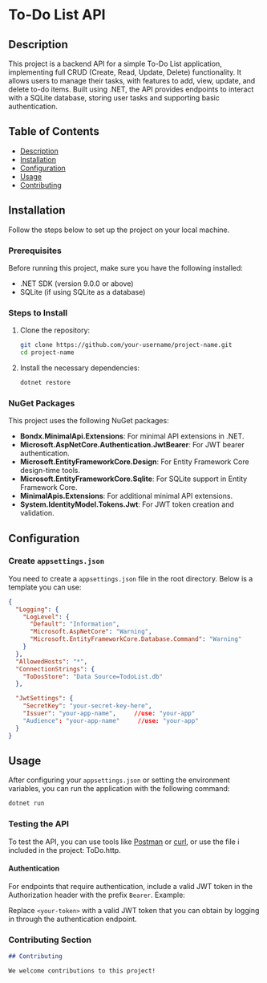 # To-Do List API

## Description

This project is a backend API for a simple To-Do List application, implementing full CRUD (Create, Read, Update, Delete) functionality. It allows users to manage their tasks, with features to add, view, update, and delete to-do items. Built using .NET, the API provides endpoints to interact with a SQLite database, storing user tasks and supporting basic authentication.

## Table of Contents

- [Description](#description)
- [Installation](#installation)
- [Configuration](#configuration)
- [Usage](#usage)
- [Contributing](#contributing)

## Installation

Follow the steps below to set up the project on your local machine.

### Prerequisites

Before running this project, make sure you have the following installed:

- .NET SDK (version 9.0.0 or above)
- SQLite (if using SQLite as a database)

### Steps to Install

1. Clone the repository:
    ```bash
    git clone https://github.com/your-username/project-name.git
    cd project-name
    ```

2. Install the necessary dependencies:
    ```bash
    dotnet restore
    ```

### NuGet Packages

This project uses the following NuGet packages:

- **Bondx.MinimalApi.Extensions**: For minimal API extensions in .NET.
- **Microsoft.AspNetCore.Authentication.JwtBearer**: For JWT bearer authentication.
- **Microsoft.EntityFrameworkCore.Design**: For Entity Framework Core design-time tools.
- **Microsoft.EntityFrameworkCore.Sqlite**: For SQLite support in Entity Framework Core.
- **MinimalApis.Extensions**: For additional minimal API extensions.
- **System.IdentityModel.Tokens.Jwt**: For JWT token creation and validation.

## Configuration

### Create `appsettings.json`

You need to create a `appsettings.json` file in the root directory. Below is a template you can use:

```json
{
  "Logging": {
    "LogLevel": {
      "Default": "Information",
      "Microsoft.AspNetCore": "Warning",
      "Microsoft.EntityFrameworkCore.Database.Command": "Warning"
    }
  },
  "AllowedHosts": "*",
  "ConnectionStrings": {
    "ToDosStore": "Data Source=TodoList.db"
  },

  "JwtSettings": {
    "SecretKey": "your-secret-key-here", 
    "Issuer": "your-app-name",     //use: "your-app"
    "Audience": "your-app-name"     //use: "your-app"
  }
}
```

## Usage

After configuring your `appsettings.json` or setting the environment variables, you can run the application with the following command:

```bash
dotnet run
```


### Testing the API

To test the API, you can use tools like [Postman](https://www.postman.com/) or [curl](https://curl.se/), or use the file i included in the project: ToDo.http.

#### Authentication

For endpoints that require authentication, include a valid JWT token in the Authorization header with the prefix `Bearer`. Example:

Replace `<your-token>` with a valid JWT token that you can obtain by logging in through the authentication endpoint.


### Contributing Section

```markdown
## Contributing

We welcome contributions to this project!
```



